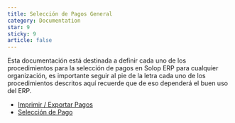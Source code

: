 ```yaml
---
title: Selección de Pagos General
category: Documentation
star: 9
sticky: 9
article: false
---
```


Esta documentación está destinada a definir cada uno de los procedimientos para la selección de pagos en Solop ERP para cualquier organización, es importante seguir al pie de la letra cada uno de los procedimientos descritos aquí recuerde que de eso dependerá el buen uso del ERP.

- [Imprimir / Exportar Pagos](print)
- [Selección de Pago](selection)